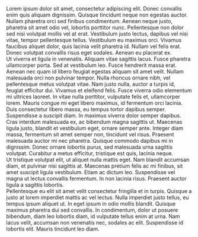 <section class="body-test">
  <p>Lorem ipsum dolor sit amet, consectetur adipiscing elit. Donec convallis enim quis aliquam dignissim. Quisque tincidunt neque non egestas auctor. Nullam pharetra orci sed finibus condimentum. Aenean neque justo, pharetra sit amet odio vel, lobortis porttitor nunc. Pellentesque non dolor sed nisi volutpat mollis vel at erat. Vestibulum justo lectus, dapibus vel nisi vitae, tempor pellentesque tellus. Vestibulum eu maximus orci. Vivamus faucibus aliquet dolor, quis lacinia velit pharetra id. Nullam vel felis erat. Donec volutpat convallis risus eget sodales. Aenean eu placerat ex. <br />
  Ut viverra et ligula in venenatis. Aliquam vitae sagittis lacus. Fusce pharetra ullamcorper porta. Sed at vestibulum leo. Fusce hendrerit massa erat. Aenean nec quam id libero feugiat egestas aliquam sit amet velit. Nullam malesuada orci non pulvinar tempor. Nulla rhoncus ornare nibh, vel pellentesque metus volutpat vitae. Nam justo nulla, auctor a turpis id, feugiat efficitur dui. Vivamus et eleifend felis. Fusce viverra odio elementum mi ultrices laoreet. In vitae nulla porttitor, vulputate felis et, ullamcorper lorem. Mauris congue mi eget libero maximus, id fermentum orci lacinia. <br />
  Duis consectetur libero massa, eu tempus tortor dapibus semper. Suspendisse a suscipit diam. In maximus viverra dolor semper dapibus. Cras interdum malesuada ex, ac bibendum magna sagittis ut. Maecenas ligula justo, blandit et vestibulum eget, ornare semper ante. Integer diam massa, fermentum sit amet semper non, tincidunt vel risus. Praesent malesuada auctor mi nec pharetra. Quisque commodo dapibus mi in dignissim. Donec ornare lobortis purus, sed malesuada urna sagittis volutpat. Curabitur a metus efficitur, tristique est quis, lacinia neque. <br />
  Ut tristique volutpat elit, ut aliquet nulla mattis eget. Nam blandit accumsan diam, et pulvinar nisi sagittis at. Maecenas pretium felis ac mi finibus, sit amet suscipit ligula vestibulum. Etiam ac dictum leo. Suspendisse vel magna ut lectus convallis fermentum. In non lacinia risus. Praesent auctor ligula a sagittis lobortis. <br />
  Pellentesque eu elit sit amet velit consectetur fringilla et in turpis. Quisque a justo at lorem imperdiet mattis ac vel lectus. Nulla imperdiet justo tellus, eu tempus ipsum aliquet ut. In eget ipsum in odio mollis blandit. Quisque maximus pharetra dui sed convallis. In condimentum, dolor ut posuere bibendum, diam leo lobortis diam, id vulputate tellus enim at urna. Nam lacus velit, accumsan non venenatis nec, sodales ac elit. Suspendisse id lobortis elit. Mauris tincidunt leo diam. </p>
 </section>
